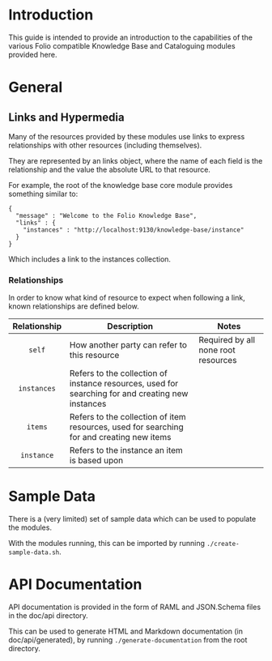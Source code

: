 # Introduction

This guide is intended to provide an introduction to the capabilities of the various Folio compatible Knowledge Base and Cataloguing modules provided here.

# General

## Links and Hypermedia

Many of the resources provided by these modules use links to express relationships with other resources (including themselves).

They are represented by an links object, where the name of each field is the relationship and the value the absolute URL to that resource. 

For example, the root of the knowledge base core module provides something similar to:

```
{
  "message" : "Welcome to the Folio Knowledge Base",
  "links" : {
    "instances" : "http://localhost:9130/knowledge-base/instance"
  }
}
```
Which includes a link to the instances collection.

### Relationships

In order to know what kind of resource to expect when following a link, known relationships are defined below.

| Relationship | Description | Notes |
|:------------:|-------------|----------|
| `self` | How another party can refer to this resource | Required by all none root resources |
| `instances` | Refers to the collection of instance resources, used for searching for and creating new instances ||
| `items` | Refers to the collection of item resources, used for searching for and creating new items ||
| `instance` | Refers to the instance an item is based upon ||

# Sample Data

There is a (very limited) set of sample data which can be used to populate the modules.

With the modules running, this can be imported by running `./create-sample-data.sh`.

# API Documentation

API documentation is provided in the form of RAML and JSON.Schema files in the doc/api directory.

This can be used to generate HTML and Markdown documentation (in doc/api/generated), by running `./generate-documentation` from the root directory. 